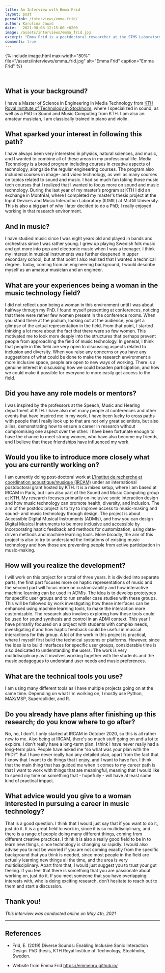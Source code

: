 ```yaml
---
title: An Interview with Emma Frid
layout: post
permalink: /interviews/emma-frid/
author: Karolina Jawad
date:   2021-08-08 12:15:00 +0200
image: /assets/interviews/emma_frid.jpg
excerpt: "Emma Frid is a postdoctoral researcher at the STMS Laboratory at IRCAM, where she is working in the COSMOS project, under a grant of KTH Royal Institute of Technology. Emma's PhD titled "Diverse Sounds - Enabling Inclusive Sonic Interaction" focused on how Sonic Interaction Design can be used to promote inclusion and diversity in music-making. Her research interests also include multimodal interface design, Human Computer Interaction (HCI), human-AI interaction, and haptics. Emma was a graduate research trainee at Input Devices and Music Interaction Laboratory (IDMIL), McGill University, where she completed a Master’s Thesis project on vibrotactile feedback for live electronics. When Emma is not working with sound and music research, she is playing the violin and the piano, taking pictures, or hanging out with her cat."
comments: true
---
```


{% include image.html
max-width="80%" file="/assets/interviews/emma_frid.jpg" alt="Emma Frid"
caption="Emma Frid" %}

<br />

## What is your background?
I have a Master of Science in Engineering in Media Technology from [KTH Royal Institute of Technology in Stockholm](https://www.kth.se/student/kurser/program/CLGYM/20172/mal?l=en),  where I specialized in sound, as well as a PhD in Sound and Music Computing from KTH. I am also an amateur musician, I am classically trained in piano and violin.

## What sparked your interest in following this path?
I have always been very interested in physics, natural sciences, and music, and I wanted to combine all of these areas in my professional life. Media Technology is a broad program including courses in creative aspects of technology, alongside the regular engineering courses. The program also included courses in image- and video technology, as well as many courses on topics related to sound and music. I had so much fun taking those music tech courses that I realized that I wanted to focus more on sound and music technology. During the last year of my master’s program at KTH I did an exchange in Montréal, where I completed my master's thesis project at the Input Devices and Music Interaction Laboratory (IDMIL) at McGill University. This is also a big part of why I later decided to do a PhD; I really enjoyed working in that research environment. 

## And in music?

I have studied music since I was eight years old and played in bands and orchestras since I was rather young. I grew up playing Swedish folk music and got more into pop and electronic music when I was a teenager. I think my interest in musical instruments was further deepened in upper secondary school, but at that point I also realized that I wanted a technical degree. Today, coming from an engineering background, I would describe myself as an amateur musician and an engineer. 

## What are your experiences being a woman in the music technology field?
I did not reflect upon being a woman in this environment until I was about halfway through my PhD. I found myself presenting at conferences, noticing that there were rather few women present in the conference rooms. When you stand there at the podium, looking out at the audience, you get a glimpse of the actual representation in the field. From that point, I started thinking a lot more about the fact that there were so few women. This motivated me to look more deeply into the structures that perhaps prevent people from approaching the field of music technology. In general, I think that people in this field are very open to discussing aspects related to inclusion and diversity. When you raise any concerns or you have any suggestions of what could be done to make the research environment a more inclusive space, people are open to new ways of working. There is a genuine interest in discussing how we could broaden participation, and how we could make it possible for everyone to more easily get access to the field.

## Did you have any role models or mentors?
I was inspired by the professors at the Speech, Music and Hearing department at KTH. I have also met many people at conferences and other events that have inspired me in my work. I have been lucky to cross paths with people that I really look up to that are not only great scientists, but also allies, demonstrating how to ensure a career in research without compromising one aspect over the other. I have been fortunate enough to have the chance to meet strong women, who have also become my friends, and I believe that these friendships have influenced my work.

## Would you like to introduce more closely what you are currently working on?
I am currently doing post-doctoral work at [L'Institut de recherche et coordination acoustique/musique (IRCAM)](ircam.fr/) under an international postdoctoral grant hosted by KTH. It is a mixed setup, where I am based at IRCAM in Paris, but I am also part of the Sound and Music Computing group at KTH. My research focuses primarily on inclusive sonic interaction design and how music technology can promote health, diversity, and inclusion. The aim of the postdoc project is to try to improve access to music-making and sound- and music technology through design. The project is about Accessible Digital Musical Instruments (ADMIs), and how you can design Digital Musical Instruments to be more inclusive and accessible by incorporating haptic feedback and methods for customization, using data-driven methods and machine learning tools. More broadly, the aim of this project is also to try to understand the limitations of existing music technology and how those are preventing people from active participation in music-making. 

## How will you realize the development?

I will work on this project for a total of three years. It is divided into separate parts, the first part focuses more on haptic representations of music and the second part will focus more on customizability and how interactive machine learning can be used in ADMIs. The idea is to develop prototypes for specific user groups and to run smaller case studies with these groups. This will be followed by work investigating how these interfaces can be enhanced using machine learning tools, to make the interaction more customizable. The research also involves exploring how these tools could be used for sound synthesis and control in an ADMI context. This year I have primarily focused on a project with students with complex needs, investigating if and how haptic feedback could be useful in musical interactions for this group. A lot of the work in this project is practical, where I myself first build the technical systems or platforms. However, since the idea is to build interfaces for specific user groups, considerable time is also dedicated to understanding the users. The work is very multidisciplinary as it involves working together with the students and the music pedagogues to understand user needs and music preferences. 


## What are the technical tools you use?

I am using many different tools as I have multiple projects going on at the same time. Depending on what I'm working on, I mostly use Python, MAX/MSP, Supercollider, and R. 

## Do you already have plans after finishing up this research; do you know where to go after?

No, no, I don't. I only started at IRCAM in October 2020, so this is all rather new to me. Also being at IRCAM, there's so much stuff going on and a lot to explore. I don't really have a long-term plan. I think I have never really had a long-term plan. People have asked me “so what was your plan with the PhD?”. But I have never really had any detailed plan, apart from the fact that I know that I want to do things that I enjoy, and I want to have fun. I think that the main thing that has guided me when it comes to my career path is that I want to work with things that are meaningful, meaning that I would like to spend my time on something that - hopefully - will have at least some kind of practical impact. 


## What advice would you give to a woman interested in pursuing a career in music technology?

That is a good question. I think that I would just say that if you want to do it, just do it. It is a great field to work in, since it is so multidisciplinary, and there is a range of people doing many different things, coming from different creative practices. I think it is also a really good field to be in to learn new things, since technology is changing so rapidly. I would also advise you to not be worried if you are not coming exactly from the specific background that you think is needed, since most people in the field are actually learning new things all the time, and the area is very multidisciplinary. Apart from that, I would just suggest you to trust your gut feeling. If you feel that there is something that you are passionate about working on, just do it. If you meet someone that you have overlapping interests with, who is doing exciting research, don’t hesitate to reach out to them and start a discussion. 

## Thank you!


*This interview was conducted online on May 4th, 2021*


---

## References

* Frid, E. (2019) Diverse Sounds: Enabling Inclusive Sonic Interaction Design. PhD thesis, KTH Royal Institue of Technology, Stockholm, Sweden.

* Website from Emma Frid https://emmenru.github.io/ 
